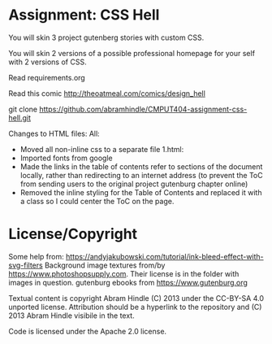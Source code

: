 Assignment: CSS Hell
====================

You will skin 3 project gutenberg stories with custom CSS.

You will skin 2 versions of a possible professional homepage for your
self with 2 versions of CSS.

Read requirements.org

Read this comic http://theoatmeal.com/comics/design_hell

git clone https://github.com/abramhindle/CMPUT404-assignment-css-hell.git


Changes to HTML files:
All:
- Moved all non-inline css to a separate file
1.html:
- Imported fonts from google
- Made the links in the table of contents refer to sections of the document locally, rather than redirecting to an internet address (to prevent the ToC from sending users to the original project gutenburg chapter online)
- Removed the inline styling for the Table of Contents and replaced it with a class so I could center the ToC on the page.

License/Copyright
=================

Some help from: https://andyjakubowski.com/tutorial/ink-bleed-effect-with-svg-filters
Background image textures from/by https://www.photoshopsupply.com. Their license is in the folder with images in question.
gutenburg ebooks from https://www.gutenburg.org

Textual content is copyright Abram Hindle (C) 2013 under the CC-BY-SA
4.0 unported license. Attribution should be a hyperlink to the
repository and (C) 2013 Abram Hindle visibile in the text.

Code is licensed under the Apache 2.0 license.


